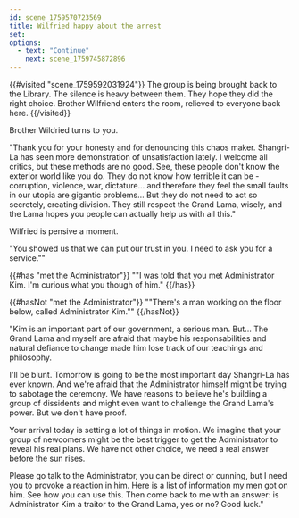 ```yaml
---
id: scene_1759570723569
title: Wilfried happy about the arrest
set:
options:
  - text: "Continue"
    next: scene_1759745872896
---
```


{{#visited "scene_1759592031924"}}
  The group is being brought back to the Library. The silence is heavy between them. They hope they did the right choice. Brother Wilfriend enters the room, relieved to everyone back here.
{{/visited}}

Brother Wildried turns to you.

"Thank you for your honesty and for denouncing this chaos maker. Shangri-La has seen more demonstration of unsatisfaction lately. I welcome all critics, but these methods are no good. See, these people don't know the exterior world like you do. They do not know how terrible it can be - corruption, violence, war, dictature... and therefore they feel the small faults in our utopia are gigantic problems... But they do not need to act so secretely, creating division. They still respect the Grand Lama, wisely, and the Lama hopes you people can actually help us with all this."

Wilfried is pensive a moment.

"You showed us that we can put our trust in you. I need to ask you for a service.""

{{#has "met the Administrator"}}
  ""I was told that you met Administrator Kim. I'm curious what you though of him."
{{/has}}

{{#hasNot "met the Administrator"}}
  ""There's a man working on the floor below, called Administrator Kim.""
{{/hasNot}}

"Kim is an important part of our government, a serious man. But... The Grand Lama and myself are afraid that maybe his responsabilities and natural defiance to change made him lose track of our teachings and philosophy. 

I'll be blunt. Tomorrow is going to be the most important day Shangri-La has ever known. And we're afraid that the Administrator himself might be trying to sabotage the ceremony. We have reasons to believe he's building a group of dissidents and might even want to challenge the Grand Lama's power. But we don't have proof.

Your arrival today is setting a lot of things in motion. We imagine that your group of newcomers might be the best trigger to get the Administrator to reveal his real plans. We have not other choice, we need a real answer before the sun rises.

Please go talk to the Administrator, you can be direct or cunning, but I need you to provoke a reaction in him. Here is a list of information my men got on him. See how you can use this. Then come back to me with an answer: is Administrator Kim a traitor to the Grand Lama, yes or no? Good luck."